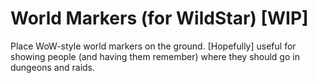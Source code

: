 World Markers (for WildStar) [WIP]
=============

Place WoW-style world markers on the ground. [Hopefully] useful for showing people (and having them remember) where they should go in dungeons and raids.
